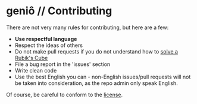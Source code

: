 # geniô // Contributing

There are not very many rules for contributing, but here are a few:

* **Use respectful language**
* Respect the ideas of others
* Do not make pull requests if you do not understand how to [solve a Rubik's Cube](https://solvethecube.com/ "Learn to Solve the Cube")
* File a bug report in the 'issues' section
* Write clean code
* Use the best English you can - non-English issues/pull requests will not be taken into consideration, as the repo admin only speak English.

Of course, be careful to conform to the [license](https://github.com/SmittyCraft/genio/blob/master/LICENSE.txt "Apache Version 2.0").
